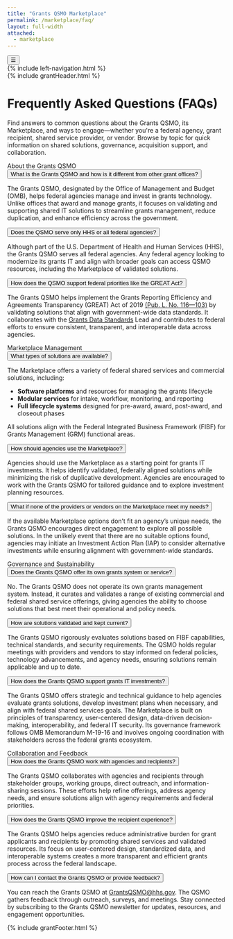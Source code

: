 ```yaml
---
title: "Grants QSMO Marketplace"
permalink: /marketplace/faq/
layout: full-width
attached:
  - marketplace
---
```


<div class="grid-container" id="federal">
<button class="menu-toggle" onclick="toggleSidebar()">☰</button>
  <div id="esgms-header" class="grid-row">
    {% include left-navigation.html %}
     <div class="column-left desktop:grid-col-9">
      {% include grantHeader.html %}
      <div class="home-content">
  <div class="faq-header">
    <h1>Frequently Asked Questions (FAQs)</h1>
    <p>Find answers to common questions about the Grants QSMO, its Marketplace, and ways to engage—whether you're a federal agency, grant recipient, shared service provider, or vendor. Browse by topic for quick information on shared solutions, governance, acquisition support, and collaboration.</p>
  </div>

  <div class="section-title">About the Grants QSMO</div>

  <div class="faq-item">
    <button class="faq-question" aria-expanded="false">What is the Grants QSMO and how is it different from other grant offices?</button>
    <div class="faq-answer" role="region" aria-hidden="true">
      <p>The Grants QSMO, designated by the Office of Management and Budget (OMB), helps federal agencies manage and invest in grants technology. Unlike offices that award and manage grants, it focuses on validating and supporting shared IT solutions to streamline grants management, reduce duplication, and enhance efficiency across the government.</p>
    </div>
  </div>

  <div class="faq-item">
    <button class="faq-question" aria-expanded="false">Does the QSMO serve only HHS or all federal agencies?</button>
    <div class="faq-answer" role="region" aria-hidden="true">
      <p>Although part of the U.S. Department of Health and Human Services (HHS), the Grants QSMO serves all federal agencies. Any federal agency looking to modernize its grants IT and align with broader goals can access QSMO resources, including the Marketplace of validated solutions.</p>
    </div>
  </div>

  <div class="faq-item">
    <button class="faq-question" aria-expanded="false">How does the QSMO support federal priorities like the GREAT Act?</button>
    <div class="faq-answer" role="region" aria-hidden="true">
      <p>The Grants QSMO helps implement the Grants Reporting Efficiency and Agreements Transparency (GREAT) Act of 2019 <a href="https://www.congress.gov/bill/116th-congress/house-bill/150/text">(Pub. L. No. 116—103)</a> by validating solutions that align with government-wide data standards. It collaborates with the <a href="https://www.grants.gov/data-standards">Grants Data Standards</a> Lead and contributes to federal efforts to ensure consistent, transparent, and interoperable data across agencies.</p>
    </div>
  </div> 

  <div class="section-title">Marketplace Management</div>

  <div class="faq-item">
    <button class="faq-question" aria-expanded="false">What types of solutions are available?</button>
    <div class="faq-answer" role="region" aria-hidden="true">
      <p>The Marketplace offers a variety of federal shared services and commercial solutions, including:</p>
      <ul>
        <li><strong>Software platforms</strong> and resources for managing the grants lifecycle</li>
        <li><strong>Modular services</strong> for intake, workflow, monitoring, and reporting</li>
        <li><strong>Full lifecycle systems</strong> designed for pre-award, award, post-award, and closeout phases</li>
      </ul>
      <p>All solutions align with the Federal Integrated Business Framework (FIBF) for Grants Management (GRM) functional areas.</p>
    </div>
  </div>

  <div class="faq-item">
    <button class="faq-question" aria-expanded="false">How should agencies use the Marketplace?</button>
    <div class="faq-answer" role="region" aria-hidden="true">
      <p>Agencies should use the Marketplace as a starting point for grants IT investments. It helps identify validated, federally aligned solutions while minimizing the risk of duplicative development. Agencies are encouraged to work with the Grants QSMO for tailored guidance and to explore investment planning resources.</p>
    </div>
  </div>

  <div class="faq-item">
    <button class="faq-question" aria-expanded="false">What if none of the providers or vendors on the Marketplace meet my needs?</button>
    <div class="faq-answer" role="region" aria-hidden="true">
      <p>If the available Marketplace options don’t fit an agency’s unique needs, the Grants QSMO encourages direct engagement to explore all possible solutions. In the unlikely event that there are no suitable options found, agencies may initiate an Investment Action Plan (IAP) to consider alternative investments while ensuring alignment with government-wide standards.</p>
    </div>
  </div>

  <div class="section-title">Governance and Sustainability</div>

  <div class="faq-item">
    <button class="faq-question" aria-expanded="false">Does the Grants QSMO offer its own grants system or service?</button>
    <div class="faq-answer" role="region" aria-hidden="true">
      <p>No. The Grants QSMO does not operate its own grants management system. Instead, it curates and validates a range of existing commercial and federal shared service offerings, giving agencies the ability to choose solutions that best meet their operational and policy needs.</p>
    </div>
  </div>

  <div class="faq-item">
    <button class="faq-question" aria-expanded="false">How are solutions validated and kept current?</button>
    <div class="faq-answer" role="region" aria-hidden="true">
      <p>The Grants QSMO rigorously evaluates solutions based on FIBF capabilities, technical standards, and security requirements. The QSMO holds regular meetings with providers and vendors to stay informed on federal policies, technology advancements, and agency needs, ensuring solutions remain applicable and up to date.</p>
    </div>
  </div>

  <div class="faq-item">
    <button class="faq-question" aria-expanded="false">How does the Grants QSMO support grants IT investments?</button>
    <div class="faq-answer" role="region" aria-hidden="true">
      <p>The Grants QSMO offers strategic and technical guidance to help agencies evaluate grants solutions, develop investment plans when necessary, and align with federal shared services goals. The Marketplace is built on principles of transparency, user-centered design, data-driven decision-making, interoperability, and federal IT security. Its governance framework follows OMB Memorandum M-19-16 and involves ongoing coordination with stakeholders across the federal grants ecosystem.</p>
    </div>
  </div>

  <div class="section-title">Collaboration and Feedback</div>

  <div class="faq-item">
    <button class="faq-question" aria-expanded="false">How does the Grants QSMO work with agencies and recipients?</button>
    <div class="faq-answer" role="region" aria-hidden="true">
      <p>The Grants QSMO collaborates with agencies and recipients through stakeholder groups, working groups, direct outreach, and information-sharing sessions. These efforts help refine offerings, address agency needs, and ensure solutions align with agency requirements and federal priorities.</p>
    </div>
  </div>

  <div class="faq-item">
    <button class="faq-question" aria-expanded="false">How does the Grants QSMO improve the recipient experience?</button>
    <div class="faq-answer" role="region" aria-hidden="true">
      <p>The Grants QSMO helps agencies reduce administrative burden for grant applicants and recipients by promoting shared services and validated resources. Its focus on user-centered design, standardized data, and interoperable systems creates a more transparent and efficient grants process across the federal landscape.</p>
    </div>
  </div>

  <div class="faq-item">
    <button class="faq-question" aria-expanded="false">How can I contact the Grants QSMO or provide feedback?</button>
    <div class="faq-answer" role="region" aria-hidden="true">
      <p>You can reach the Grants QSMO at <a href="mailto:GrantsQSMO@hhs.gov" target="_blank">GrantsQSMO@hhs.gov</a>. The QSMO gathers feedback through outreach, surveys, and meetings. Stay connected by subscribing to the Grants QSMO newsletter for updates, resources, and engagement opportunities.</p>
    </div>
  </div>
</div>
      {% include grantFooter.html %}
    </div> 
  </div>
</div>
<script>
  document.querySelectorAll('.faq-question').forEach(btn => {
    btn.addEventListener('click', () => {
      const expanded = btn.getAttribute('aria-expanded') === 'true';
      const answer = btn.nextElementSibling;
      btn.setAttribute('aria-expanded', !expanded);
      answer.setAttribute('aria-hidden', expanded);
      if (!expanded) {
        answer.classList.add('open');
        answer.style.maxHeight = answer.scrollHeight + 'px';
      } else {
        answer.classList.remove('open');
        answer.style.maxHeight = null;
      }
    });
  });
</script> 
